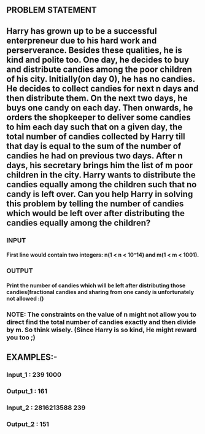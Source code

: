 ## PROBLEM STATEMENT

## Harry has grown up to be a successful enterpreneur due to his hard work and perserverance. Besides these qualities, he is kind and polite too. One day, he decides to buy and distribute candies among the poor children of his city. Initially(on day 0), he has no candies. He decides to collect candies for next n days and then distribute them. On the next two days, he buys one candy on each day. Then onwards, he orders the shopkeeper to deliver some candies to him each day such that on a given day, the total number of candies collected by Harry till that day is equal to the sum of the number of candies he had on previous two days. After n days, his secretary brings him the list of m poor children in the city. Harry wants to distribute the candies equally among the children such that no candy is left over. Can you help Harry in solving this problem by telling the number of candies which would be left over after distributing the candies equally among the children?

### INPUT
#### First line would contain two integers: n(1 < n < 10^14) and m(1 < m < 1001).

### OUTPUT
#### Print the number of candies which will be left after distributing those candies(fractional candies and sharing from one candy is unfortunately not allowed :()

### NOTE: The constraints on the value of n might not allow you to direct find the total number of candies exactly and then divide by m. So think wisely. (Since Harry is so kind, He might reward you too ;)

## EXAMPLES:-

### Input_1 : 239 1000
### Output_1 : 161
### Input_2 : 2816213588 239
### Output_2 : 151










